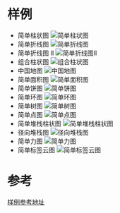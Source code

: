# 样例
- 简单柱状图
  ![简单柱状图](./assests/SimpleBar.png)
- 简单折线图
  ![简单折线图](./assests/SimpleLine.png)
- 简单折线图 II
  ![简单折线图II](./assests/SimpleLineii.png)
- 组合柱状图
  ![组合柱状图](./assests/GroupBar.png)
- 中国地图
  ![中国地图](./assests/ChinaMap.png)
- 简单面积图
  ![简单面积图](./assests/SimpleArea.png)
- 简单饼图
  ![简单饼图](./assests/SimplePie.png)
- 简单环图
  ![简单环图](./assests/SimpleRing.png)
- 简单树图
  ![简单树图](./assests/SimpleTree.png)
- 简单点图
  ![简单点图](./assests/SimplePoints.png)
- 简单堆栈柱状图
  ![简单堆栈柱状图](./assests/SimpleStackBar.png)
- 径向堆栈图
  ![径向堆栈图](./assests/RadialStack.png)
- 简单力图
  ![简单力图](./assests/SimpleForce.png)
- 简单标签云图
  ![简单标签云图](./assests/SimpleTagCloud.png)

# 参考
[样例参考地址](http://www.a4z.cn/pui/ant-admin.html#/simple-bar-chart)